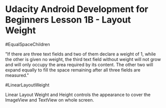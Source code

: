 # Udacity Android Development for Beginners Lesson 1B - Layout Weight

#EqualSpaceChildren

"If there are three text fields and two of them declare a weight of 1, while the other is given no weight, the third text field without weight will not grow and will only occupy the area required by its content. The other two will expand equally to fill the space remaining after all three fields are measured."

#LinearLayoutWeight

Linear Layout Weight and Height controls the appearance to cover the ImageView and TextView on whole screen.
